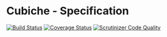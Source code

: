 # Cubiche - Specification
[![Build Status](https://travis-ci.org/cubiche/specification.svg?branch=master)](https://travis-ci.org/cubiche/specification) [![Coverage Status](https://coveralls.io/repos/github/cubiche/specification/badge.svg?branch=master)](https://coveralls.io/github/cubiche/specification?branch=master) [![Scrutinizer Code Quality](https://scrutinizer-ci.com/g/cubiche/specification/badges/quality-score.png?b=master)](https://scrutinizer-ci.com/g/cubiche/specification/?branch=master) 
